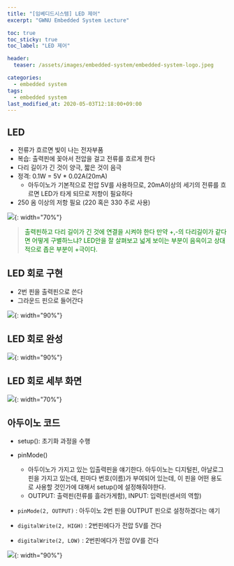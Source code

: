 ```yaml
---
title: "[임베디드시스템] LED 제어"
excerpt: "GWNU Embedded System Lecture"

toc: true
toc_sticky: true
toc_label: "LED 제어"

header:
  teaser: /assets/images/embedded-system/embedded-system-logo.jpeg

categories:
  - embedded system
tags:
  - embedded system
last_modified_at: 2020-05-03T12:18:00+09:00
---
```


## LED

- 전류가 흐르면 빛이 나는 전자부품
- 복습: 출력핀에 꽂아서 전압을 걸고 전류를 흐르게 한다
- 다리 길이가 긴 것이 양극, 짧은 것이 음극
- 정격: 0.1W = 5V * 0.02A(20mA)
    - 아두이노가 기본적으로 전압 5V를 사용하므로, 20mA이상의 세기의 전류를 흐르면 LED가 타게 되므로 저항이 필요하다
- 250 옴 이상의 저항 필요 (220 혹은 330 주로 사용)

![](https://eliotjang.github.io/assets/images/embedded-system/led-control-1.png){: width="70%"}

> <span style="color:green">출력핀하고 다리 길이가 긴 것에 연결을 시켜야 한다</span>
> <span style="color:green">만약 +,-의 다리길이가 같다면 어떻게 구별하느냐? LED안을 잘 살펴보고 넓게 보이는 부분이 음윽이고 상대적으로 좁은 부분이 +극이다.</span> 


## LED 회로 구현

- 2번 핀을 출력핀으로 쓴다
- 그라운드 핀으로 들어간다

![](https://eliotjang.github.io/assets/images/embedded-system/led-control-2.png){: width="90%"}

## LED 회로 완성

![](https://eliotjang.github.io/assets/images/embedded-system/led-control-3.png){: width="90%"}

## LED 회로 세부 화면

![](https://eliotjang.github.io/assets/images/embedded-system/led-control-4.png){: width="70%"}

## 아두이노 코드

- setup(): 초기화 과정을 수행

- pinMode()
    - 아두이노가 가지고 있는 입출력핀을 얘기한다. 아두이노는 디지털핀, 아날로그핀을 가지고 있는데, 핀마다 번호(이름)가 부여되어 있는데, 이 핀을 어떤 용도로 사용할 것인가에 대해서 setup()에 설정해줘야한다.
    - OUTPUT: 출력핀(전류를 흘러가게함), INPUT: 입력핀(센서의 역할)
    
- `pinMode(2, OUTPUT)` : 아두이노 2번 핀을 OUTPUT 핀으로 설정하겠다는 얘기
- `digitalWrite(2, HIGH)` : 2번핀에다가 전압 5V를 건다
- `digitalWrite(2, LOW)` : 2번핀에다가 전압 0V를 건다

![](https://eliotjang.github.io/assets/images/embedded-system/led-control-5.png){: width="90%"}














